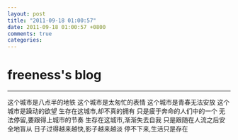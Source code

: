 ```yaml
---
layout: post
title: "2011-09-18 01:00:57"
date: 2011-09-18 01:00:57 +0800
comments: true
categories: 
---
```


# freeness's blog

----------

>
这个城市是八点半的地铁
这个城市是太匆忙的表情
这个城市是青春无法安放
这个城市是躁动的欲望
生存在这城市,却不真的拥有
只是疲于奔命的人们中的一个
无法停留,要跟得上城市的节奏
生存在这城市,渐渐失去自我
只是跟随在人流之后安全地盲从
日子过得越来越快,影子越来越淡
停不下来,生活只是存在